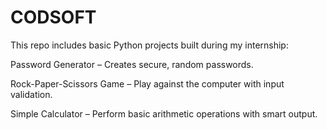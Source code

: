 # CODSOFT
This repo includes basic Python projects built during my internship:

Password Generator – Creates secure, random passwords.

Rock-Paper-Scissors Game – Play against the computer with input validation.

Simple Calculator – Perform basic arithmetic operations with smart output.
